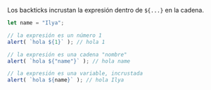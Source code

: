
Los backticks incrustan la expresión dentro de `${...}` en la cadena.

```js run
let name = "Ilya";

// la expresión es un número 1
alert( `hola ${1}` ); // hola 1

// la expresión es una cadena "nombre"
alert( `hola ${"name"}` ); // hola name

// la expresión es una variable, incrustada
alert( `hola ${name}` ); // hola Ilya
```
